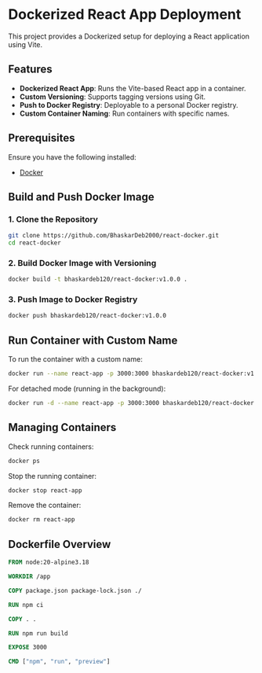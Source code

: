# Dockerized React App Deployment

This project provides a Dockerized setup for deploying a React application using Vite.

## Features

- **Dockerized React App**: Runs the Vite-based React app in a container.
- **Custom Versioning**: Supports tagging versions using Git.
- **Push to Docker Registry**: Deployable to a personal Docker registry.
- **Custom Container Naming**: Run containers with specific names.

## Prerequisites

Ensure you have the following installed:

- [Docker](https://www.docker.com/get-started)

## Build and Push Docker Image

### **1. Clone the Repository**

```sh
git clone https://github.com/BhaskarDeb2000/react-docker.git
cd react-docker
```

### **2. Build Docker Image with Versioning**

```sh
docker build -t bhaskardeb120/react-docker:v1.0.0 .
```

### **3. Push Image to Docker Registry**

```sh
docker push bhaskardeb120/react-docker:v1.0.0
```

## Run Container with Custom Name

To run the container with a custom name:

```sh
docker run --name react-app -p 3000:3000 bhaskardeb120/react-docker:v1.0.0
```

For detached mode (running in the background):

```sh
docker run -d --name react-app -p 3000:3000 bhaskardeb120/react-docker:v1.0.0
```

## Managing Containers

Check running containers:

```sh
docker ps
```

Stop the running container:

```sh
docker stop react-app
```

Remove the container:

```sh
docker rm react-app
```

## Dockerfile Overview

```dockerfile
FROM node:20-alpine3.18

WORKDIR /app

COPY package.json package-lock.json ./

RUN npm ci

COPY . .

RUN npm run build

EXPOSE 3000

CMD ["npm", "run", "preview"]
```
